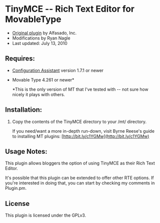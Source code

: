 # TinyMCE -- Rich Text Editor for MovableType
- [Original plugin](http://plugins.movabletype.org/tinymce/) by Alfasado, Inc.
- Modifications by Ryan Nagle
- Last updated: July 13, 2010

## Requires:

- [Configuration Assistant](http://github.com/byrnereese/mt-plugin-configassistant) version 1.7.1 or newer
- Movable Type 4.261 or newer*
    
    \*This is the only version of MT that I've tested with -- not sure how nicely it plays with others.

## Installation:

1. Copy the contents of the TinyMCE directory to your /mt/ directory. 

    If you need/want a more in-depth run-down, visit Byrne Reese's guide to installing MT plugins: [http://bit.ly/c1YGMw](http://bit.ly/c1YGMw)

## Usage Notes:

This plugin allows bloggers the option of using TinyMCE as their Rich Text Editor.

It's possible that this plugin can be extended to offer other RTE options. If you're interested in doing that, you can start by checking my comments in Plugin.pm.

## License

This plugin is licensed under the GPLv3.
